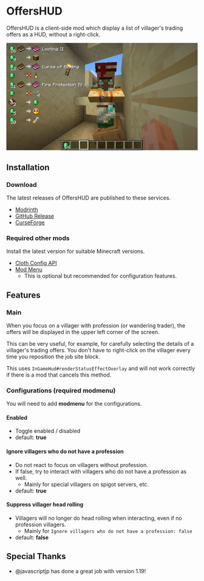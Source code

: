 # OffersHUD

OffersHUD is a client-side mod which display a list of villager's trading offers as a HUD, without a right-click.

![show offers](./docs/2022-01-10_08.00.13.png)

## Installation

### Download

The latest releases of OffersHUD are published to these services.

- [Modrinth](https://modrinth.com/mod/offershud)
- [GitHub Release](https://github.com/naari3/offers-hud/releases)
- [CurseForge](https://www.curseforge.com/minecraft/mc-mods/offershud)

### Required other mods

Install the latest version for suitable Minecraft versions.

- [Cloth Config API](https://www.curseforge.com/minecraft/mc-mods/cloth-config)
- [Mod Menu](https://www.curseforge.com/minecraft/mc-mods/modmenu)
  - This is optional but recommended for configuration features.

## Features

### Main

When you focus on a villager with profession (or wandering trader), the offers will be displayed in the upper left corner of the screen.

This can be very useful, for example, for carefully selecting the details of a villager's trading offers.
You don't have to right-click on the villager every time you reposition the job site block.

This uses `InGameHud#renderStatusEffectOverlay` and will not work correctly if there is a mod that cancels this method.

### Configurations (required modmenu)

You will need to add **modmenu** for the configurations.

#### Enabled

- Toggle enabled / disabled
- default: **true**

#### Ignore villagers who do not have a profession

- Do not react to focus on villagers without profession.
- If false, try to interact with villagers who do not have a profession as well.
  - Mainly for special villagers on spigot servers, etc.
- default: **true**

#### Suppress villager head rolling

- Villagers will no longer do head rolling when interacting, even if no profession villagers.
  - Mainly for `Ignore villagers who do not have a profession: false`
- default: **false**

## Special Thanks

- @javascriptjp has done a great job with version 1.19!
